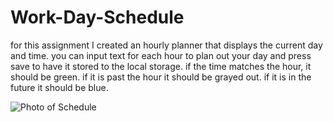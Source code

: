 # Work-Day-Schedule

for this assignment I created an hourly planner that displays the current day and time. you can input text for each hour to plan out your day
and press save to have it stored to the local storage. if the time matches the hour, it should be green. if it is past the hour it should be grayed out.
if it is in the future it should be blue.

![Photo of Schedule](Work-Day-Schedule\assets\images\Work-Day-Schedule-screenshot.png)
